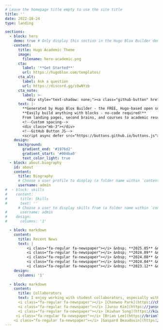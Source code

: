 ```yaml
---
# Leave the homepage title empty to use the site title
title: ''
date: 2022-10-24
type: landing

sections:
  - block: hero
    demo: true # Only display this section in the Hugo Blox Builder demo site
    content:
      title: Hugo Academic Theme
      image:
        filename: hero-academic.png
      cta:
        label: '**Get Started**'
        url: https://hugoblox.com/templates/
      cta_alt:
        label: Ask a question
        url: https://discord.gg/z8wNYzb
      cta_note:
        label: >-
          <div style="text-shadow: none;"><a class="github-button" href="https://github.com/HugoBlox/hugo-blox-builder" data-icon="octicon-star" data-size="large" data-show-count="true" aria-label="Star">Star Hugo Blox Builder</a></div><div style="text-shadow: none;"><a class="github-button" href="https://github.com/HugoBlox/theme-academic-cv" data-icon="octicon-star" data-size="large" data-show-count="true" aria-label="Star">Star the Academic template</a></div>
      text: |-
        **Generated by Hugo Blox Builder - the FREE, Hugo-based open source website builder trusted by 500,000+ sites.**
        **Easily build anything with blocks - no-code required!**
        From landing pages, second brains, and courses to academic resumés, conferences, and tech blogs.
        <!--Custom spacing-->
        <div class="mb-3"></div>
        <!--GitHub Button JS-->
        <script async defer src="https://buttons.github.io/buttons.js"></script>
    design:
      background:
        gradient_end: '#1976d2'
        gradient_start: '#004ba0'
        text_color_light: true
  - block: about.biography
    id: about
    content:
      title: Biography
      # Choose a user profile to display (a folder name within `content/authors/`)
      username: admin
#  - block: skills
#    content:
#      title: Skills
#      text: ''
      # Choose a user to display skills from (a folder name within `content/authors/`)
#      username: admin
#    design:
#      columns: '1'

  - block: markdown
    content:
      title: Recent News
      text: |
          <i class="fa-regular fa-newspaper"></i> &nbsp; **2025.05** &nbsp; Two papers ([Discrete Diffusion](https://arxiv.org/abs/2502.06768), [LoRA theory](https://arxiv.org/abs/2502.09376)) are accepted at ICML 2025, both as oral presentations! (Top 1.0%). <br><br>
          <i class="fa-regular fa-newspaper"></i> &nbsp; **2024.09** &nbsp;  I’m starting my Ph.D. at Harvard University, prospectively advised by Prof. [Sitan Chen](https://sitanchen.com/) and [Sham KaKade](https://shamulent.github.io/). I’m really thrilled to pursue my research career at Harvard University! <br><br>
          <i class="fa-regular fa-newspaper"></i> &nbsp; **2024.08** &nbsp; I'm honored to be selected as Ilju Foundation scholarship, which supports graduate students studying abroad. <br><br>
          <i class="fa-regular fa-newspaper"></i> &nbsp; **2024.04** &nbsp; Excited to announce my new paper, [Optimal Acceleration for Minimax and Fixed-Point Problems is Not Unique](https://arxiv.org/abs/2404.13228) (ICML 2024, Spotlight, Top 3.5%). By proposing novel algorithms, we suggested that the optimal acceleration mechanism in minimax optimization and fixed-point problems is not unique. Surprisingly, our new algorithms are **H-dual** to the prior anchor-based accelerated methods: We discover H-duality in other setups! <br><br>
          <i class="fa-regular fa-newspaper"></i> &nbsp; **2023.12** &nbsp; I attended [NeurIPS 2023](https://neurips.cc/Conferences/2023) and gave a poster presentation. <br><br>
    design:
      columns: '1'
  
  - block: markdown
    content:
      title: Collaborators
      text: I enjoy working with student collaborators, especially with enthusiastic and self-motivated students! Here's my current/previous peer collaborators! **If you are a junior student and want to work with me, don't hesitate to reach out to me! <br><br>
      <i class="fa-regular fa-newspaper"></i> [Chanwoo Park](https://chanwoo-park-official.github.io/): Optimization theory, Oct 2022 - Oct 2023. <br> ([1]https://proceedings.neurips.cc/paper_files/paper/2023/hash/4947292b9f5e7d4ab792fa35537f8b96-Abstract-Conference.html), [2](https://arxiv.org/abs/2311.17296))
      <i class="fa-regular fa-newspaper"></i> [Junsu Kim](https://junsukim.notion.site/): Theoretical analysis of LoRA fine-tuning, June 2024 - Jan 2025. ([3](https://scholar.google.com/citations?view_op=view_citation&hl=ko&user=1bXthLsAAAAJ&citation_for_view=1bXthLsAAAAJ:UeHWp8X0CEIC)) <br>
      <i class="fa-regular fa-newspaper"></i> [Kiwhan Song](https://kiwhan.dev/): Diffusion models, Jan 2025 - Present <br>
     <i class="fa-regular fa-newspaper"></i> [Brian Lee](https://brianlck.github.io): Generative modeling for discrete data, April 2025 - Present <br>
    <i class="fa-regular fa-newspaper"></i> [Gaspard Beaudouin](https://www.linkedin.com/in/gaspard-beaudouin-/) : Image editing with diffusion models, April 2025 - Present
---
```

